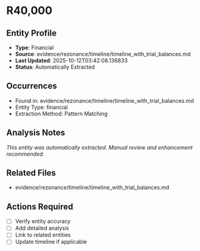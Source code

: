 # R40,000

## Entity Profile
- **Type**: Financial
- **Source**: evidence/rezonance/timeline/timeline_with_trial_balances.md
- **Last Updated**: 2025-10-12T03:42:08.136833
- **Status**: Automatically Extracted

## Occurrences
- Found in: evidence/rezonance/timeline/timeline_with_trial_balances.md
- Entity Type: financial
- Extraction Method: Pattern Matching

## Analysis Notes
*This entity was automatically extracted. Manual review and enhancement recommended.*

## Related Files
- evidence/rezonance/timeline/timeline_with_trial_balances.md

## Actions Required
- [ ] Verify entity accuracy
- [ ] Add detailed analysis
- [ ] Link to related entities
- [ ] Update timeline if applicable
